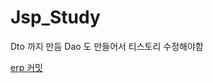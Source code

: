 # Jsp_Study
Dto 까지 만듬 
Dao 도 만들어서 티스토리 수정해야함


[erp 커밋](https://github.com/alswo471/Jsp_Study/tree/erp)

